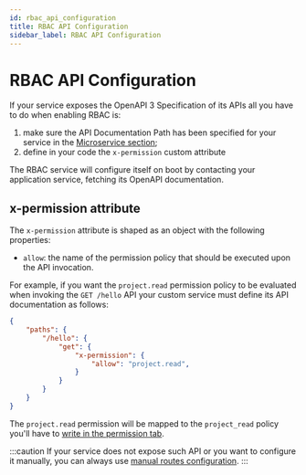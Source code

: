 ```yaml
---
id: rbac_api_configuration
title: RBAC API Configuration
sidebar_label: RBAC API Configuration
---
```


# RBAC API Configuration

If your service exposes the OpenAPI 3 Specification of its APIs all you have to do when enabling RBAC is:

 1. make sure the API Documentation Path has been specified for your service in the [Microservice section](../../../development_suite/api-console/api-design/services#microservice);
 2. define in your code the `x-permission` custom attribute


The RBAC service will configure itself on boot by contacting your application service, fetching its OpenAPI documentation.

## x-permission attribute

The `x-permission` attribute is shaped as an object with the following properties:

 - `allow`: the name of the permission policy that should be executed upon the API invocation.


For example, if you want the `project.read` permission policy to be evaluated when invoking the `GET /hello` API your custom service must define its API documentation as follows: 

```json
{
    "paths": {
        "/hello": {
            "get": {
                "x-permission": {
                    "allow": "project.read",
                }
            }
        }
    }
}
```

The `project.read` permission will be mapped to the `project_read` policy you'll have to [write in the permission tab](./rbac_policies).

:::caution
If your service does not expose such API or you want to configure it manually, you can always use [manual routes configuration](./rbac#manual-routes-tab).
:::
<br/>
